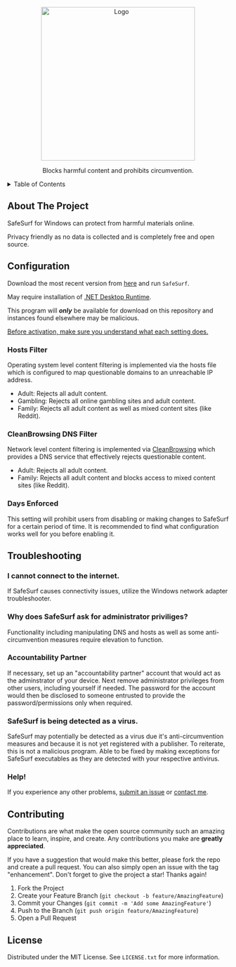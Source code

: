 <!-- Improved compatibility of back to top link: See: https://github.com/othneildrew/Best-README-Template/pull/73 -->
<!--
*** Thanks for checking out the Best-README-Template. If you have a suggestion
*** that would make this better, please fork the repo and create a pull request
*** or simply open an issue with the tag "enhancement".
*** Don't forget to give the project a star!
*** Thanks again! Now go create something AMAZING! :D
-->

<!-- PROJECT LOGO -->
<br />
<div align="center">
  <a href="https://github.com/othneildrew/Best-README-Template">
    <img src="https://github.com/na-stewart/SafeSurf/blob/master/SafeSurf.png" alt="Logo" width="350" height="350">
  </a>
  <p align="center">
    Blocks harmful content and prohibits circumvention.
    <br />
  </p>
</div>

<!-- TABLE OF CONTENTS -->
<details>
  <summary>Table of Contents</summary>
  <ol>
    <li><a href="#about-the-project">About The Project</a></li>
    <li><a href="#configuration">Configuration</a></li>
    <li><a href="#troubleshooting">Troubleshooting</a></li>
    <li><a href="#contributing">Contributing</a></li>
    <li><a href="#license">License</a></li>
  </ol>
</details>

<!-- ABOUT THE PROJECT -->
## About The Project

SafeSurf for Windows can protect from harmful materials online.

Privacy friendly as no data is collected and is completely free and open source.

<!-- GETTING STARTED -->
## Configuration

Download the most recent version from [here](https://github.com/na-stewart/SafeSurf/releases) and run `SafeSurf`. 

May require installation of [.NET Desktop Runtime](https://dotnet.microsoft.com/en-us/download/dotnet/8.0).

This program will ***only*** be available for download on this repository and instances found elsewhere may be malicious.

<ins>Before activation, make sure you understand what each setting does.</ins>

### Hosts Filter
Operating system level content filtering is implemented via the hosts file which is configured to map questionable domains to an unreachable IP address. 

- Adult: Rejects all adult content.
- Gambling: Rejects all online gambling sites and adult content.
- Family: Rejects all adult content as well as mixed content sites (like Reddit).

### CleanBrowsing DNS Filter
Network level content filtering is implemented via [CleanBrowsing](https://cleanbrowsing.org/) which provides a DNS service that effectively rejects questionable content.

- Adult: Rejects all adult content.
- Family: Rejects all adult content and blocks access to mixed content sites (like Reddit).
  
### Days Enforced
This setting will prohibit users from disabling or making changes to SafeSurf for a certain period of time. It is recommended to find what configuration works well for you before enabling it.

## Troubleshooting

### I cannot connect to the internet.
If SafeSurf causes connectivity issues, utilize the Windows network adapter troubleshooter.

### Why does SafeSurf ask for administrator priviliges?
Functionality including manipulating DNS and hosts as well as some anti-circumvention measures require elevation to function.

### Accountability Partner
If necessary, set up an "accountability partner" account that would act as the adminstrator of your device. Next remove administrator privileges from other users, 
including yourself if needed. The password for the account would then be disclosed to someone entrusted to provide the password/permissions only when required.

### SafeSurf is being detected as a virus.
SafeSurf may potentially be detected as a virus due it's anti-circumvention measures and because it is not yet registered with a publisher. To reiterate, this is not a malicious program. Able to be fixed by making exceptions for SafeSurf executables as they are detected with your respective antivirus.

### Help!
If you experience any other problems, [submit an issue](https://github.com/na-stewart/FreeSafeSurf/issues) or [contact me](https://blog.na-stewart.com/contact).

<!-- CONTRIBUTING -->
## Contributing

Contributions are what make the open source community such an amazing place to learn, inspire, and create. Any contributions you make are **greatly appreciated**.

If you have a suggestion that would make this better, please fork the repo and create a pull request. You can also simply open an issue with the tag "enhancement".
Don't forget to give the project a star! Thanks again!

1. Fork the Project
2. Create your Feature Branch (`git checkout -b feature/AmazingFeature`)
3. Commit your Changes (`git commit -m 'Add some AmazingFeature'`)
4. Push to the Branch (`git push origin feature/AmazingFeature`)
5. Open a Pull Request

<!-- LICENSE -->
## License

Distributed under the MIT License. See `LICENSE.txt` for more information.
